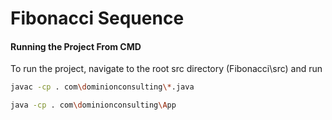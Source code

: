 # Fibonacci Sequence 

#### Running the Project From CMD

To run the project, navigate to the root src directory (Fibonacci\src) and run

```sh
javac -cp . com\dominionconsulting\*.java 

java -cp . com\dominionconsulting\App
```

